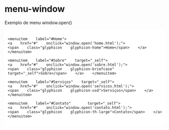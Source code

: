 # menu-window
Exemplo de menu window.open()

<menu type="context" class="navigation" style="word-spacing:20px; width:100%; height:auto; 
      margin:0px; padding:10px; cursor:pointer; background-color: #ffffff !important;">

    <menuitem label="#Home">
    <a href="#" onclick="window.open('home.html');">	
    <span class="glyphicon glyphicon-home">Home</span> </a> </menuitem> 
	
	<menuitem label="#Sobre" target="_self">
    <a href="#" onclick="window.open('sobre.html');">		
	<span class="glyphicon glyphicon-briefcase" target="_self">Sobre</span> </a> </menuitem>
	
	<menuitem label="#Serviços" target="_self">
    <a href="#" onclick="window.open('servicos.html');">		
	<span class="glyphicon glyphicon-usd">Serviços</span> </a> </menuitem> 
	
	<menuitem label="#Contato"  target="_self">
	<a href="#" onclick="window.open('contato.html');">  
	<span class="glyphicon glyphicon-th-large">Contato</span> </a> </menuitem> 
</menu>

